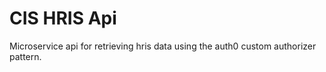 # CIS HRIS Api

Microservice api for retrieving hris data using the auth0 custom authorizer pattern.
